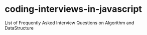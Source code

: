 # coding-interviews-in-javascript
List of Frequently Asked Interview Questions on Algorithm and DataStructure
